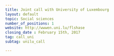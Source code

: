 ```yaml
---
title: Joint call with University of Luxembourg
layout: default
topic: Social sciences
number_of_positions: 1
website: http://wwwen.uni.lu/flshase
closing_date : February 15th, 2017
tag: call_uni
subtag: unilu_call

---
```

